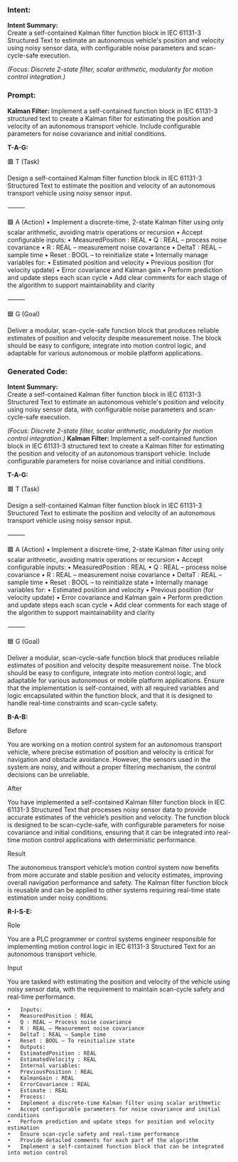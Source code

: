 ### Intent:
**Intent Summary:**  
Create a self-contained Kalman filter function block in IEC 61131-3 Structured Text to estimate an autonomous vehicle's position and velocity using noisy sensor data, with configurable noise parameters and scan-cycle-safe execution.  

*(Focus: Discrete 2-state filter, scalar arithmetic, modularity for motion control integration.)*

### Prompt:
**Kalman Filter:**
Implement a self-contained function block in IEC 61131-3 structured text to create a Kalman filter for estimating the position and velocity of an autonomous transport vehicle. Include configurable parameters for noise covariance and initial conditions.

**T-A-G:**

🟥 T (Task)

Design a self-contained Kalman filter function block in IEC 61131-3 Structured Text to estimate the position and velocity of an autonomous transport vehicle using noisy sensor input.

⸻

🟩 A (Action)
	•	Implement a discrete-time, 2-state Kalman filter using only scalar arithmetic, avoiding matrix operations or recursion
	•	Accept configurable inputs:
	•	MeasuredPosition : REAL
	•	Q : REAL – process noise covariance
	•	R : REAL – measurement noise covariance
	•	DeltaT : REAL – sample time
	•	Reset : BOOL – to reinitialize state
	•	Internally manage variables for:
	•	Estimated position and velocity
	•	Previous position (for velocity update)
	•	Error covariance and Kalman gain
	•	Perform prediction and update steps each scan cycle
	•	Add clear comments for each stage of the algorithm to support maintainability and clarity

⸻

🟦 G (Goal)

Deliver a modular, scan-cycle-safe function block that produces reliable estimates of position and velocity despite measurement noise. The block should be easy to configure, integrate into motion control logic, and adaptable for various autonomous or mobile platform applications.

### Generated Code:
**Intent Summary:**  
Create a self-contained Kalman filter function block in IEC 61131-3 Structured Text to estimate an autonomous vehicle's position and velocity using noisy sensor data, with configurable noise parameters and scan-cycle-safe execution.  

*(Focus: Discrete 2-state filter, scalar arithmetic, modularity for motion control integration.)*
**Kalman Filter:**
Implement a self-contained function block in IEC 61131-3 structured text to create a Kalman filter for estimating the position and velocity of an autonomous transport vehicle. Include configurable parameters for noise covariance and initial conditions.

**T-A-G:**

🟥 T (Task)

Design a self-contained Kalman filter function block in IEC 61131-3 Structured Text to estimate the position and velocity of an autonomous transport vehicle using noisy sensor input.

⸻

🟩 A (Action)
	•	Implement a discrete-time, 2-state Kalman filter using only scalar arithmetic, avoiding matrix operations or recursion
	•	Accept configurable inputs:
	•	MeasuredPosition : REAL
	•	Q : REAL – process noise covariance
	•	R : REAL – measurement noise covariance
	•	DeltaT : REAL – sample time
	•	Reset : BOOL – to reinitialize state
	•	Internally manage variables for:
	•	Estimated position and velocity
	•	Previous position (for velocity update)
	•	Error covariance and Kalman gain
	•	Perform prediction and update steps each scan cycle
	•	Add clear comments for each stage of the algorithm to support maintainability and clarity

⸻

🟦 G (Goal)

Deliver a modular, scan-cycle-safe function block that produces reliable estimates of position and velocity despite measurement noise. The block should be easy to configure, integrate into motion control logic, and adaptable for various autonomous or mobile platform applications. Ensure that the implementation is self-contained, with all required variables and logic encapsulated within the function block, and that it is designed to handle real-time constraints and scan-cycle safety.

**B-A-B:**

Before

You are working on a motion control system for an autonomous transport vehicle, where precise estimation of position and velocity is critical for navigation and obstacle avoidance. However, the sensors used in the system are noisy, and without a proper filtering mechanism, the control decisions can be unreliable.

After

You have implemented a self-contained Kalman filter function block in IEC 61131-3 Structured Text that processes noisy sensor data to provide accurate estimates of the vehicle’s position and velocity. The function block is designed to be scan-cycle-safe, with configurable parameters for noise covariance and initial conditions, ensuring that it can be integrated into real-time motion control applications with deterministic performance.

Result

The autonomous transport vehicle’s motion control system now benefits from more accurate and stable position and velocity estimates, improving overall navigation performance and safety. The Kalman filter function block is reusable and can be applied to other systems requiring real-time state estimation under noisy conditions.

**R-I-S-E:**

Role

You are a PLC programmer or control systems engineer responsible for implementing motion control logic in IEC 61131-3 Structured Text for an autonomous transport vehicle.

Input

You are tasked with estimating the position and velocity of the vehicle using noisy sensor data, with the requirement to maintain scan-cycle safety and real-time performance.

	•	Inputs:
	•	MeasuredPosition : REAL
	•	Q : REAL – Process noise covariance
	•	R : REAL – Measurement noise covariance
	•	DeltaT : REAL – Sample time
	•	Reset : BOOL – To reinitialize state
	•	Outputs:
	•	EstimatedPosition : REAL
	•	EstimatedVelocity : REAL
	•	Internal variables:
	•	PreviousPosition : REAL
	•	KalmanGain : REAL
	•	ErrorCovariance : REAL
	•	Estimate : REAL
	•	Process:
	•	Implement a discrete-time Kalman filter using scalar arithmetic
	•	Accept configurable parameters for noise covariance and initial conditions
	•	Perform prediction and update steps for position and velocity estimation
	•	Ensure scan-cycle safety and real-time performance
	•	Provide detailed comments for each part of the algorithm
	•	Implement a self-contained function block that can be integrated into motion control
